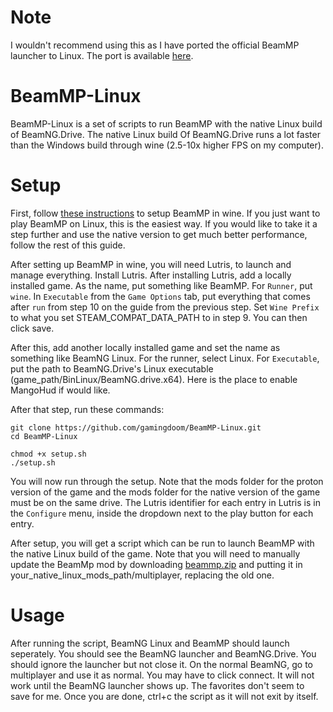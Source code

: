 # Note
I wouldn't recommend using this as I have ported the official BeamMP launcher to Linux. The port is available [here](https://github.com/BeamMP/BeamMP-Launcher/).

# BeamMP-Linux
BeamMP-Linux is a set of scripts to run BeamMP with the native Linux build of BeamNG.Drive. The native Linux build Of BeamNG.Drive runs a lot faster than the Windows build through wine (2.5-10x higher FPS on my computer).

# Setup
First, follow [these instructions](https://web.archive.org/web/20210711151252/https://www.reddit.com/r/BeamMP/comments/oi67rf/beammp_on_linux_guide/) to setup BeamMP in wine. If you just want to play BeamMP on Linux, this is the easiest way. If you would like to take it a step further and use the native version to get much better performance, follow the rest of this guide.

After setting up BeamMP in wine, you will need Lutris, to launch and manage everything. Install Lutris. After installing Lutris, add a locally installed game. As the name, put something like BeamMP. For ``Runner``, put ``wine``. In ``Executable`` from the ``Game Options`` tab, put everything that comes after ``run`` from step 10 on the guide from the previous step. Set ``Wine Prefix`` to what you set STEAM_COMPAT_DATA_PATH to in step 9. You can then click save.

After this, add another locally installed game and set the name as something like BeamNG Linux. For the runner, select Linux. For ``Executable``, put the path to BeamNG.Drive's Linux executable (game_path/BinLinux/BeamNG.drive.x64). Here is the place to enable MangoHud if would like.

After that step, run these commands:
```
git clone https://github.com/gamingdoom/BeamMP-Linux.git
cd BeamMP-Linux
```
```
chmod +x setup.sh
./setup.sh
```
You will now run through the setup. Note that the mods folder for the proton version of the game and the mods folder for the native version of the game must be on the same drive. The Lutris identifier for each entry in Lutris is in the ``Configure`` menu, inside the dropdown next to the play button for each entry.

After setup, you will get a script which can be run to launch BeamMP with the native Linux build of the game. Note that you will need to manually update the BeamMp mod by downloading [beammp.zip](https://github.com/BeamMP/BeamMP/releases/latest) and putting it in your_native_linux_mods_path/multiplayer, replacing the old one.

# Usage
After running the script, BeamNG Linux and BeamMP should launch seperately. You should see the BeamNG launcher and BeamNG.Drive. You should ignore the launcher but not close it. On the normal BeamNG, go to multiplayer and use it as normal. You may have to click connect. It will not work until the BeamNG launcher shows up. The favorites don't seem to save for me. Once you are done, ctrl+c the script as it will not exit by itself.
